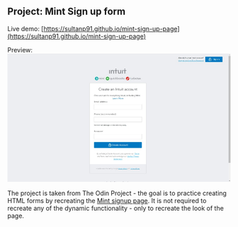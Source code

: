 ## Project: Mint Sign up form

Live demo: [https://sultanp91.github.io/mint-sign-up-page](https://sultanp91.github.io/mint-sign-up-page)

Preview: ![enter image description here](https://github.com/sultanp91/mint-sign-up-page/blob/main/mint-sc.jpg?raw=true)

The project is taken from The Odin Project - the goal is to practice creating HTML forms by recreating the [Mint signup page](https://accounts.intuit.com/signup.html?offering_id=Intuit.ifs.mint&namespace_id=50000026&redirect_url=https://mint.intuit.com/overview.event?utm_medium=direct&cta=hero_sign_up_free_ProspectWeb&ivid=3f6b3bf1-3fae-4f14-85de-eeecd5d7f62e&adobe_mc=MCMID%253D23266114906341318024190673831356883930%257CMCORGID%253D969430F0543F253D0A4C98C6%252540AdobeOrg%257CTS%253D1585842406&ivid=3f6b3bf1-3fae-4f14-85de-eeecd5d7f62e). It is not required to recreate any of the dynamic functionality - only to recreate the look of the page.
